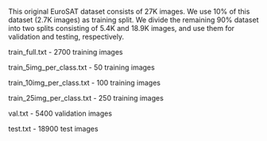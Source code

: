 This original EuroSAT dataset consists of 27K images. We use 10% of this dataset (2.7K images) as training split. We 
divide the remaining 90% dataset into two splits consisting of 5.4K and 18.9K images, and use them for validation and
testing, respectively.

train_full.txt - 2700 training images 

train_5img_per_class.txt - 50 training images

train_10img_per_class.txt - 100 training images

train_25img_per_class.txt - 250 training images

val.txt - 5400 validation images 

test.txt - 18900 test images